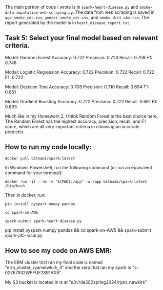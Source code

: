 The main portion of code I wrote is in `spark-heart-disease.py` and `smoke-data-imputation-web-scraping.py`. The data from web scraping is saved in `age_smoke_cdc.csv`, `gender_smoke_cdc.csv`, and `smoke_dict_abs.csv`. The report generated by the model is in `heart_disease_report.txt`.

## Task 5: Select your final model based on relevant criteria.

Model: Random Forest
Accuracy: 0.722
Precision: 0.723
Recall: 0.708
F1: 0.748

Model: Logistic Regression
Accuracy: 0.722
Precision: 0.722
Recall: 0.722
F1: 0.722

Model: Decision Tree
Accuracy: 0.708
Precision: 0.710
Recall: 0.694
F1: 0.651

Model: Gradient Boosting
Accuracy: 0.722
Precision: 0.722
Recall: 0.681
F1: 0.693

Much like in my Homework 2, I think Random Forest is the best choice here. The Random Forest has the highest accuracy, precision, recall, and F1 score, which are all very important criteria in choosing an accurate predictor.

## How to run my code locally:

    docker pull bitnami/spark:latest
In Windows Powershell, run the following command (or run an equivalent command for your terminal):

    docker run -it --rm -v "${PWD}:/app" -w /app bitnami/spark:latest /bin/bash
Then in docker, run:

    pip install pyspark numpy pandas

    cd spark-on-AWS

    spark-submit spark-heart-disease.py

pip install pyspark numpy pandas && cd spark-on-AWS && spark-submit spark-pt5-local.py


## How to see my code on AWS EMR:

The ERM cluster that ran my final code is named "erm_cluster_ryannewkirk_3" and the step that ran my spark is "s-02767932WFFUE2SR1AX9".

My S3 bucket is located in is at "s3://de300spring2024/ryan_newkirk"
